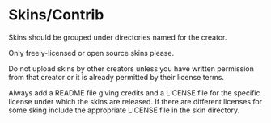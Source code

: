 # Skins/Contrib

Skins should be grouped under directories named for the creator.

Only freely-licensed or open source skins please.

Do not upload skins by other creators unless you have written permission from that creator or it is already permitted by their license terms.

Always add a README file giving credits and a LICENSE file for the specific license under which the skins are released.
If there are different licenses for some sking include the appropriate LICENSE file in the skin directory.
